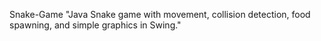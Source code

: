  Snake-Game
  "Java Snake game with movement, collision detection, food spawning, and simple graphics in Swing."
